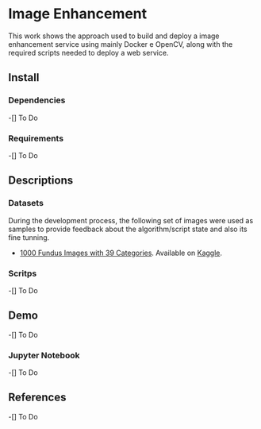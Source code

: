 # Image Enhancement
This work shows the approach used to build and deploy a image enhancement service using mainly Docker e OpenCV, along with the required scripts needed to deploy a web service.

## Install

### Dependencies

-[] To Do

### Requirements

-[] To Do

## Descriptions

### Datasets
During the development process, the following set of images were used as samples to provide feedback about the algorithm/script state and also its fine tunning.

- [1000 Fundus Images with 39 Categories](https://www.kaggle.com/linchundan/fundusimage1000). Available on [Kaggle](https://www.kaggle.com/).

### Scritps

-[] To Do

## Demo

-[] To Do

### Jupyter Notebook

-[] To Do

## References

-[] To Do
